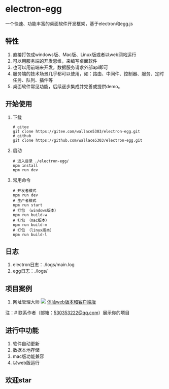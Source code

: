 # electron-egg
一个快速、功能丰富的桌面软件开发框架，基于electron和egg.js

## 特性
1. 直接打包成windows版、Mac版、Linux版或者以web网站运行
2. 可以用服务端的开发思维，来编写桌面软件
3. 也可以用前端来开发，数据服务请求外部api即可
4. 服务端的技术场景几乎都可以使用，如：路由、中间件、控制器、服务、定时任务、队列、插件等
5. 桌面软件常见功能，后续逐步集成并完善或提供demo。

## 开始使用

1. 下载
    ```
    # gitee
    git clone https://gitee.com/wallace5303/electron-egg.git
    # github
    git clone https://github.com/wallace5303/electron-egg.git
    ```

2. 启动
    ```
    # 进入目录 ./electron-egg/
    npm install
    npm run dev
    ```
3. 常用命令
    ```
    # 开发者模式
    npm run dev
    # 生产者模式
    npm run start
    # 打包 （windows版本）
    npm run build-w
    # 打包 （mac版本）
    npm run build-m
    # 打包 （linux版本）
    npm run build-l
    ```

## 日志
1. electron日志：./logs/main.log
2. egg日志：./logs/

## 项目案例

1. 网址管理大师
![](https://i.loli.net/2020/11/02/ByFDKeY6nmdxGoc.png)
[体验web版本和客户端版](http://b.kaka996.com/#/feed)

注：# 联系作者（邮箱：530353222@qq.com）展示你的项目

## 进行中功能
1. 软件自动更新
2. 数据本地存储
3. mac版功能兼容
4. 以web版运行

## 欢迎star



